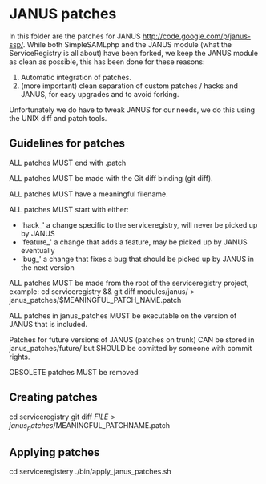 JANUS patches
===================

In this folder are the patches for JANUS <http://code.google.com/p/janus-ssp/>.
While both SimpleSAMLphp and the JANUS module (what the ServiceRegistry is all about) have been forked, we keep the JANUS module as clean as possible, 
this has been done for these reasons:
1. Automatic integration of patches.
2. (more important) clean separation of custom patches / hacks and JANUS, for easy upgrades and to avoid forking.

Unfortunately we do have to tweak JANUS for our needs, we do this using the UNIX diff and patch tools.


Guidelines for patches
----------------------
ALL patches MUST end with .patch

ALL patches MUST be made with the Git diff binding (git diff).

ALL patches MUST have a meaningful filename.

ALL patches MUST start with either:
- 'hack_' a change specific to the serviceregistry, will never be picked up by JANUS
- 'feature_' a change that adds a feature, may be picked up by JANUS eventually
- 'bug_' a change that fixes a bug that should be picked up by JANUS in the next version

ALL patches MUST be made from the root of the serviceregistry project, example:
  cd serviceregistry &&
  git diff modules/janus/ > janus_patches/$MEANINGFUL_PATCH_NAME.patch

ALL patches in janus_patches MUST be executable on the version of JANUS that is included.

Patches for future versions of JANUS (patches on trunk) CAN be stored in janus_patches/future/ but SHOULD be comitted by someone with commit rights.

OBSOLETE patches MUST be removed


Creating patches
-----------------

cd serviceregistry
git diff $FILE > janus_patches/$MEANINGFUL_PATCHNAME.patch


Applying patches
-----------------

cd serviceregistery
./bin/apply_janus_patches.sh
